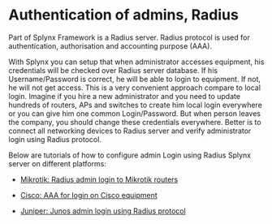 Authentication of admins, Radius
==========

Part of Splynx Framework is a Radius server. Radius protocol is used for authentication, authorisation and accounting purpose (AAA).

With Splynx you can setup that when administrator accesses equipment, his credentials will be checked over Radius server database. If his Username/Password is correct, he will be able to login to equipment. If not, he will not get access. This is a very convenient approach compare to local login. Imagine if you hire a new administrator and you need to update hundreds of routers, APs and switches to create him local login everywhere or you can give him one common Login/Password. But when person leaves the company, you should change these credentials everywhere. Better is to connect all networking devices to Radius server and verify administrator login using Radius protocol.

Below are tutorials of how to configure admin Login using Radius Splynx server on different platforms:

* [ Mikrotik: Radius admin login to Mikrotik routers](networking/admin_login_to_mikrotik/admin_login_to_mikrotik.md)

* [ Cisco: AAA for login on Cisco equipment](networking/admin_login_to_cisco/admin_login_to_cisco.md)

* [ Juniper: Junos admin login using Radius protocol](networking/admin_login_to_juniper/admin_login_to_juniper.md)
